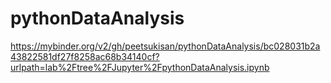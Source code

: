 # pythonDataAnalysis

https://mybinder.org/v2/gh/peetsukisan/pythonDataAnalysis/bc028031b2a43822581df27f8258ac68b34140cf?urlpath=lab%2Ftree%2FJupyter%2FpythonDataAnalysis.ipynb
